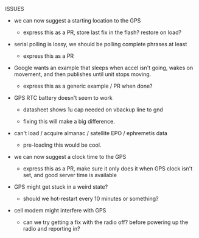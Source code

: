
ISSUES
     
* we can now suggest a starting location to the GPS
 
    * express this as a PR, store last fix in the flash?  restore on load?
* serial polling is lossy, we should be polling complete phrases at least
 
    * express this as a PR

* Google wants an example that sleeps when accel isn't going, wakes on movement, and then publishes until unit 
 stops moving.
 
    * express this as a generic example / PR when done?
   


* GPS RTC battery doesn't seem to work
    * datasheet shows 1u cap needed on vbackup line to gnd
  
    * fixing this will make a big difference.
    
* can't load / acquire almanac / satellite EPO / ephremetis data
    * pre-loading this would be cool.
    
    
* we can now suggest a clock time to the GPS
    * express this as a PR, make sure it only does it when GPS clock isn't set, and
        good server time is available
        
    
* GPS might get stuck in a weird state?
    * should we hot-restart every 10 minutes or something?
    
* cell modem might interfere with GPS
    * can we try getting a fix with the radio off?  before powering up the radio and reporting in?
    
    

